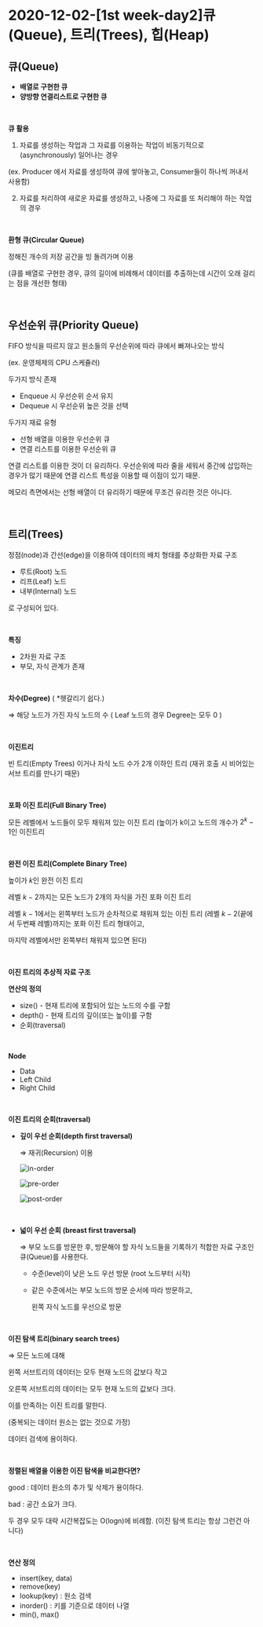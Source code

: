 # 2020-12-02-[1st week-day2]큐(Queue), 트리(Trees), 힙(Heap)

## 큐(Queue)

- **배열로 구현한 큐**
- **양방향 연결리스트로 구현한 큐**

<br>

**큐 활용**

1. 자료를 생성하는 작업과 그 자료를 이용하는 작업이 비동기적으로 (asynchronously) 일어나는 경우

(ex. Producer 에서 자료를 생성하여 큐에 쌓아놓고, Consumer들이 하나씩 꺼내서 사용함)

2. 자료를 처리하여 새로운 자료를 생성하고, 나중에 그 자료를 또 처리해야 하는 작업의 경우

<br>

**환형 큐(Circular Queue)**

정해진 개수의 저장 공간을 빙 돌려가며 이용

(큐를 배열로 구현한 경우, 큐의 길이에 비례해서 데이터를 추출하는데 시간이 오래 걸리는 점을 개선한 형태)

<br>

## **우선순위 큐(Priority Queue)**

FIFO 방식을 따르지 않고 원소들의 우선순위에 따라 큐에서 빠져나오는 방식

(ex. 운영체제의 CPU 스케쥴러)

두가지 방식 존재

- Enqueue 시 우선순위 순서 유지
- Dequeue 시 우선순위 높은 것을 선택

두가지 재료 유형

- 선형 배열을 이용한 우선순위 큐
- 연결 리스트를 이용한 우선순위 큐

연결 리스트를 이용한 것이 더 유리하다. 우선순위에 따라 줄을 세워서 중간에 삽입하는 경우가 많기 때문에 연결 리스트 특성을 이용할 때 이점이 있기 때문.

메모리 측면에서는 선형 배열이 더 유리하기 때문에 무조건 유리한 것은 아니다.

<br>

## 트리(Trees)

정점(node)과 간선(edge)을 이용하여 데이터의 배치 형태를 추상화한 자료 구조

- 루트(Root) 노드
- 리프(Leaf) 노드
- 내부(Internal) 노드

로 구성되어 있다.

<br>

**특징**

- 2차원 자료 구조
- 부모, 자식 관계가 존재

<br>

**차수(Degree)** ( \*헷갈리기 쉽다.)

⇒ 해당 노드가 가진 자식 노드의 수 ( Leaf 노드의 경우 Degree는 모두 0 )

<br>

**이진트리**

빈 트리(Empty Trees) 이거나 자식 노드 수가 2개 이하인 트리 (재귀 호출 시 비어있는 서브 트리를 만나기 때문)

<br>

**포화 이진 트리(Full Binary Tree)**

모든 레벨에서 노드들이 모두 채워져 있는 이진 트리 (높이가 k이고 노드의 개수가 $2^k-1$인 이진트리

<br>

**완전 이진 트리(Complete Binary Tree)**

높이가 $k$인 완전 이진 트리

레벨 $k-2$까지는 모든 노드가 2개의 자식을 가진 포화 이진 트리

레벨 $k-1$에서는 왼쪽부터 노드가 순차적으로 채워져 있는 이진 트리 (레벨 $k-2$(끝에서 두번째 레벨)까지는 포화 이진 트리 형태이고,

마지막 레벨에서만 왼쪽부터 채워져 있으면 된다)

<br>

**이진 트리의 추상적 자료 구조**

**연산의 정의**

- size() - 현재 트리에 포함되어 있는 노드의 수를 구함
- depth() - 현재 트리의 깊이(또는 높이)를 구함
- 순회(traversal)

<br>

**Node**

- Data
- Left Child
- Right Child

<br>

**이진 트리의 순회(traversal)**

- **깊이 우선 순회(depth first traversal)**

  ⇒ 재귀(Recursion) 이용

  ![in-order](https://github.com/Ting-Kim/Ting-kim.github.io/blob/main/images/in-order.png?raw=true)

  ![pre-order](https://github.com/Ting-Kim/Ting-kim.github.io/blob/main/images/pre-order.png?raw=true)

  ![post-order](https://github.com/Ting-Kim/Ting-kim.github.io/blob/main/images/post-order.png?raw=true)

<br>

- **넓이 우선 순회 (breast first traversal)**

  ⇒ 부모 노드를 방문한 후, 방문해야 할 자식 노드들을 기록하기 적합한 자료 구조인 큐(Queue)를 사용한다.

  - 수준(level)이 낮은 노드 우선 방문 (root 노드부터 시작)
  - 같은 수준에서는 부모 노드의 방문 순서에 따라 방문하고,

    왼쪽 자식 노드를 우선으로 방문

<br>

**이진 탐색 트리(binary search trees)**

⇒ 모든 노드에 대해

왼쪽 서브트리의 데이터는 모두 현재 노드의 값보다 작고

오른쪽 서브트리의 데이터는 모두 현재 노드의 값보다 크다.

이를 만족하는 이진 트리를 말한다.

(중복되는 데이터 원소는 없는 것으로 가정)

데이터 검색에 용이하다.

<br>

**정렬된 배열을 이용한 이진 탐색을 비교한다면?**

good : 데이터 원소의 추가 및 삭제가 용이하다.

bad : 공간 소요가 크다.

두 경우 모두 대략 시간복잡도는 O(logn)에 비례함. (이진 탐색 트리는 항상 그런건 아니다)

<br>

**연산 정의**

- insert(key, data)
- remove(key)
- lookup(key) : 원소 검색
- inorder() : 키를 기준으로 데이터 나열
- min(), max()
